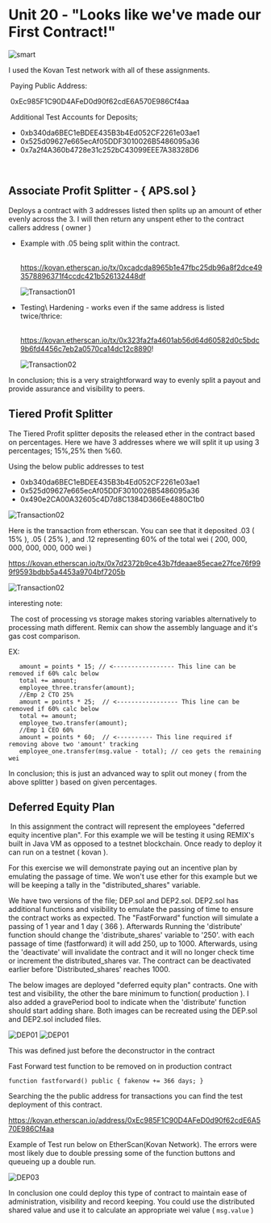 # Unit 20 - "Looks like we've made our First Contract!"

![smart](Images/smart.jpg)

I used the Kovan Test network with all of these assignments.

​	Paying Public Address: 

​			0xEc985F1C90D4AFeD0d90f62cdE6A570E986Cf4aa

​	Additional Test Accounts for Deposits;

* 0xb340da6BEC1eBDEE435B3b4Ed052CF2261e03ae1
* 0x525d09627e665ecAf05DDF3010026B5486095a36
* 0x7a2f4A360b4728e31c252bC43099EEE7A38328D6

​	

## Associate Profit Splitter - { APS.sol }

Deploys a contract with 3 addresses listed then splits up an amount of ether evenly across the 3. I will then return any unspent ether to the contract callers address ( owner )

* Example with .05 being split within the contract.

  ​	https://kovan.etherscan.io/tx/0xcadcda8965b1e47fbc25db96a8f2dce493578896371f4ccdc421b526132448df

  ![Transaction01](Images/trans01.png)

  

* Testing\ Hardening - works even if the same address is listed twice/thrice:

  ​	https://kovan.etherscan.io/tx/0x323fa2fa4601ab56d64d60582d0c5bdc9b6fd4456c7eb2a0570ca14dc12c8890!	

  ![Transaction02](Images/trans02.png)

In conclusion; this is a very straightforward way to evenly split a payout and provide assurance and visibility to peers.



## Tiered Profit Splitter

The Tiered Profit splitter deposits the released ether in the contract based on percentages. Here we have 3 addresses where we will split it up using 3 percentages; 15%,25% then %60.

Using the below public addresses to test

* 0xb340da6BEC1eBDEE435B3b4Ed052CF2261e03ae1
* 0x525d09627e665ecAf05DDF3010026B5486095a36
* 0x490e2CA00A32605c4D7d8C1384D366Ee4880C1b0



![Transaction02](Images/trans03.png)



Here is the transaction from etherscan. You can see that it deposited .03 ( 15% ), .05 ( 25% ), and .12 representing 60% of the total wei ( 200, 000, 000, 000, 000, 000 wei )

https://kovan.etherscan.io/tx/0x7d2372b9ce43b7fdeaae85ecae27fce76f999f9593bdbb5a4453a9704bf7205b

![Transaction02](Images/trans04.png)



interesting note:

​	The cost of processing vs storage makes storing variables alternatively to processing math different. Remix can show the assembly language and it's gas cost comparison.

EX:

       amount = points * 15; // <----------------- This line can be removed if 60% calc below
       total += amount;
       employee_three.transfer(amount);
       //Emp 2 CTO 25%
       amount = points * 25;  // <----------------- This line can be removed if 60% calc below
       total += amount;        
       employee_two.transfer(amount);
       //Emp 1 CEO 60% 
       amount = points * 60;  // <---------- This line required if removing above two 'amount' tracking
       employee_one.transfer(msg.value - total); // ceo gets the remaining wei

In conclusion; this is just an advanced way to split out money ( from the above splitter ) based on given percentages.



## Deferred Equity Plan

​	In this assignment the contract will represent the employees "deferred equity incentive plan". For this example we will be testing it using REMIX's built in Java VM as opposed to a testnet blockchain. Once ready to deploy it can run on a testnet ( kovan ). 

For this exercise we will demonstrate paying out an incentive plan by emulating the passage of time. We won't use ether for this example but we will be keeping a tally in the "distributed_shares" variable.

We have two versions of the file; DEP.sol and DEP2.sol. DEP2.sol has additional functions and visibility to emulate the passing of time to ensure the contract works as expected. The "FastForward" function will simulate a passing of 1 year and 1 day ( 366 ). Afterwards Running the 'distribute' function should change the 'distribute_shares' variable to '250'. with each passage of time (fastforward) it will add 250, up to 1000. Afterwards, using the 'deactivate' will invalidate the contract and it will no longer check time or increment the distributed_shares var. The contract can be deactivated earlier before 'Distributed_shares' reaches 1000.

 

The below images are deployed "deferred equity plan" contracts. One with test and visibility, the other the bare minimum to function( production ). I also added a gravePeriod bool to indicate when the 'distribute' function should start adding share. Both images can be recreated using the DEP.sol and DEP2.sol included files.

![DEP01](Images/DEP01.png) ![DEP01](Images/DEP02.png)



This was defined just before the deconstructor in the contract

Fast Forward test function to be removed on in production contract

`function fastforward() public {
        fakenow += 366 days;
    }`





Searching the the public address for transactions you can find the test deployment of this contract.

https://kovan.etherscan.io/address/0xEc985F1C90D4AFeD0d90f62cdE6A570E986Cf4aa

Example of Test run below on EtherScan(Kovan Network). The errors were most likely due to double pressing some of the function buttons and queueing up a double run.

![DEP03](Images/DEP03.png)



In conclusion one could deploy this type of contract to maintain ease of administration, visibility and record keeping. You could use the distributed shared value and use it to calculate an appropriate wei value ( `msg.value` )



